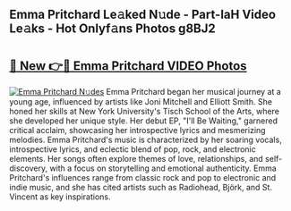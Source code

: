 ## Emma Pritchard Le𝚊ked N𝚞de - Part-IaH Video Le𝚊ks - Hot Onlyf𝚊ns Photos g8BJ2

# <h2><a href="http://ab86782.deff.icu/?id=Emma+Pritchard">🔗 New 👉🔴 Emma Pritchard VIDEO Photos</a></h2>

[![Emma Pritchard N𝚞des](https://i.imgur.com/rIISA9y.gif)](http://ab86782.deff.icu/?id=Emma+Pritchard)
Emma Pritchard began her musical journey at a young age, influenced by artists like Joni Mitchell and Elliott Smith. She honed her skills at New York University's Tisch School of the Arts, where she developed her unique style. Her debut EP, "I'll Be Waiting," garnered critical acclaim, showcasing her introspective lyrics and mesmerizing melodies. Emma Pritchard's music is characterized by her soaring vocals, introspective lyrics, and eclectic blend of pop, rock, and electronic elements. Her songs often explore themes of love, relationships, and self-discovery, with a focus on storytelling and emotional authenticity. Emma Pritchard's influences range from classic rock and pop to electronic and indie music, and she has cited artists such as Radiohead, Björk, and St. Vincent as key inspirations.
